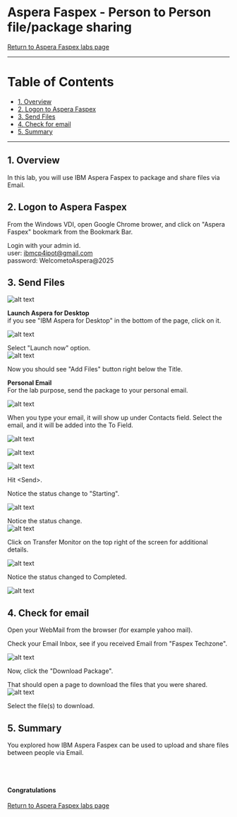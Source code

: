 # Aspera Faspex - Person to Person file/package sharing

[Return to Aspera Faspex labs page](../index.md)

---

# Table of Contents 
- [1. Overview](#overview)
- [2. Logon to Aspera Faspex](#login)
- [3. Send Files](#send)
- [4. Check for email](#email)
- [5. Summary](#summary)

---

## 1. Overview <a name="overiew"></a>

In this lab, you will use IBM Aspera Faspex to package and share files via Email.


## 2. Logon to Aspera Faspex <a name="login"></a>

From the Windows VDI, open Google Chrome brower, and click on \"Aspera Faspex\" bookmark from the Bookmark Bar. <br>

Login with your admin id. <br>
user: ibmcp4ipot@gmail.com <br>
password: WelcometoAspera@2025<br>


## 3. Send Files <a name="send"></a>

![alt text](./images/image.png)

**Launch Aspera for Desktop** <br>
if you see "IBM Aspera for Desktop" in the bottom of the page, click on it. <br>

![alt text](./images/image-11.png)

Select "Launch now" option. <br>
![alt text](./images/image-12.png)

Now you should see "Add Files" button right below the Title. <br>

**Personal Email** <br>
For the lab purpose, send the package to your personal email. <br>

![alt text](./images/image-1.png)

When you type your email, it will show up under Contacts field. Select the email, and it will be added into the To Field. <br>

![alt text](./images/image-2.png)


![alt text](./images/image-3.png)

![alt text](./images/image-4.png)

Hit \<Send\>. 

Notice the status change to \"Starting\". <br>

![alt text](./images/image-5.png)

Notice the status change. <br>
![alt text](./images/image-6.png)

Click on Transfer Monitor on the top right of the screen for additional details. <br>

![alt text](./images/image-8.png)

Notice the status changed to Completed.

![alt text](./images/image-7.png)



## 4. Check for email <a name="email"></a>

Open your WebMail from the browser (for example yahoo mail). <br>

Check your Email Inbox, see if you received Email from "Faspex Techzone". <br>

![alt text](./images/image-9.png)

Now, click the \"Download Package\". <br>

That should open a page to download the files that you were shared. <br>
![alt text](./images/image-10.png)

Select the file(s) to download. <br>


## 5. Summary <a name="summary"></a>

You explored how IBM Aspera Faspex can be used to upload and share files between people via Email. <br>

<br> <br>
#### Congratulations ###


[Return to Aspera Faspex labs page](../index.md)

